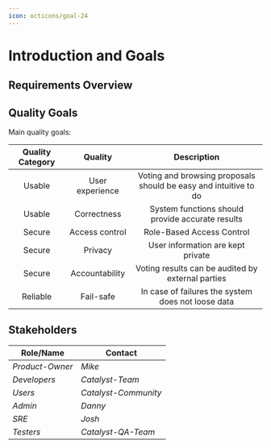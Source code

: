 ```yaml
---
icon: octicons/goal-24
---
```


# Introduction and Goals

<!-- See: https://docs.arc42.org/section-1/ -->

## Requirements Overview

## Quality Goals

Main quality goals:

|  Quality Category |  Quality   |  Description |
|:-:|:-:|:-:|
| Usable |  User experience  | Voting and browsing proposals should be easy and intuitive to do  |
| Usable  | Correctness  | System functions should provide accurate results |
| Secure   | Access control  | Role-Based Access Control  |
| Secure   | Privacy  | User information are kept private  |
| Secure   | Accountability  |  Voting results can be audited by external parties |
| Reliable   |  Fail-safe | In case of failures the system does not loose data |

## Stakeholders

| Role/Name   | Contact        |
|-------------|----------------|
| *Product-Owner* | *Mike* |
| *Developers* | *Catalyst-Team* |
| *Users* | *Catalyst-Community* |
| *Admin* | *Danny* |
| *SRE* | *Josh* |
| *Testers* | *Catalyst-QA-Team* |
